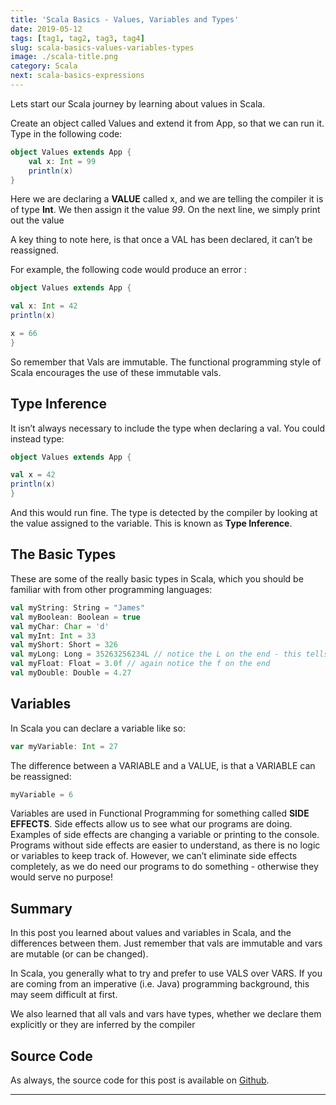 ```yaml
---
title: 'Scala Basics - Values, Variables and Types'
date: 2019-05-12
tags: [tag1, tag2, tag3, tag4]
slug: scala-basics-values-variables-types
image: ./scala-title.png
category: Scala
next: scala-basics-expressions
---
```


Lets start our Scala journey by learning about values in Scala.

Create an object called Values and extend it from App, so that we can run it. Type in the following code:

```scala
object Values extends App {
    val x: Int = 99
    println(x)
}
```

Here we are declaring a **VALUE** called x, and we are telling the compiler it is of type **Int**.
We then assign it the value _99_.
On the next line, we simply print out the value

A key thing to note here, is that once a VAL has been declared, it can’t be reassigned.

For example, the following code would produce an error :

```scala
object Values extends App {

val x: Int = 42
println(x)

x = 66
}
```

So remember that Vals are immutable. The functional programming style of Scala encourages the use of these immutable vals.

## Type Inference

It isn’t always necessary to include the type when declaring a val. You could instead type:

```scala
object Values extends App {

val x = 42
println(x)
}
```

And this would run fine. The type is detected by the compiler by looking at the value assigned to the variable. This is known as **Type Inference**.

## The Basic Types

These are some of the really basic types in Scala, which you should be familiar with from other programming languages:

```scala
val myString: String = "James"
val myBoolean: Boolean = true
val myChar: Char = 'd'
val myInt: Int = 33
val myShort: Short = 326
val myLong: Long = 35263256234L // notice the L on the end - this tells the compiler its a Long
val myFloat: Float = 3.0f // again notice the f on the end
val myDouble: Double = 4.27
```

## Variables

In Scala you can declare a variable like so:

```scala
var myVariable: Int = 27
```

The difference between a VARIABLE and a VALUE, is that a VARIABLE can be reassigned:

```scala
myVariable = 6
```

Variables are used in Functional Programming for something called **SIDE EFFECTS**. Side effects allow us to see what our programs are doing.
Examples of side effects are changing a variable or printing to the console.
Programs without side effects are easier to understand, as there is no logic or variables to keep track of.
However, we can’t eliminate side effects completely, as we do need our programs to do something - otherwise they would serve no purpose!

## Summary

In this post you learned about values and variables in Scala, and the differences between them. Just remember that vals are immutable and vars are mutable (or can be changed).

In Scala, you generally what to try and prefer to use VALS over VARS. If you are coming from an imperative (i.e. Java) programming background, this may seem difficult at first.

We also learned that all vals and vars have types, whether we declare them explicitly or they are inferred by the compiler

## Source Code

As always, the source code for this post is available on [Github](https://github.com/james-willett/ScalaBlog/blob/master/src/scalaBasics/absoluteBasics/ValuesVariablesTypes.scala).

---
